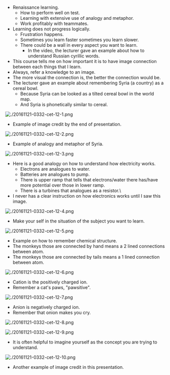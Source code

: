 * Renaissance learning.
    * How to perform well on test.
    * Learning with extensive use of analogy and metaphor.
    * Work profitably with teammates.
* Learning does not progress logically.
    * Frustration happens.
    * Sometimes you learn faster sometimes you learn slower.
    * There could be a wall in every aspect you want to learn.
        * In the video, the lecturer gave an example about how to understand Russian cyrillic words.
* This course tells me on how important it is to have image connection between each things that I learn.
* Always, refer a knowledge to an image.
* The more visual the connection is, the better the connection would be.
* The lecturer gave an example about remembering Syria (a country) as a cereal bowl.
    * Because Syria can be looked as a tilted cereal bowl in the world map.
    * And Syria is phonetically similar to cereal.

![./20161121-0332-cet-12-1.png](./20161121-0332-cet-12-1.png)

* Example of image credit by the end of presentation.

![./20161121-0332-cet-12-2.png](./20161121-0332-cet-12-2.png)

* Example of analogy and metaphor of Syria.

![./20161121-0332-cet-12-3.png](./20161121-0332-cet-12-3.png)

* Here is a good analogy on how to understand how electricity works.
    * Electrons are analogues to water.
    * Batteries are analogues to pump.
    * There is upper ramp that tells that electrons/water there has/have more potential over those in lower ramp.
    * There is a turbines that analogues as a resistor.\
* I never has a clear instruction on how electronics works until I saw this image.

![./20161121-0332-cet-12-4.png](./20161121-0332-cet-12-4.png)

* Make your self in the situation of the subject you want to learn.

![./20161121-0332-cet-12-5.png](./20161121-0332-cet-12-5.png)

* Example on how to remember chemical structure.
* The monkeys those are connected by hand means a 2 lined connections between atom.
* The monkeys those are connected by tails means a 1 lined connection between atom.

![./20161121-0332-cet-12-6.png](./20161121-0332-cet-12-6.png)

* Cation is the positively charged ion.
* Remember a cat's paws, "pawsitive".

![./20161121-0332-cet-12-7.png](./20161121-0332-cet-12-7.png)

* Anion is negatively charged ion.
* Remember that onion makes you cry.

![./20161121-0332-cet-12-8.png](./20161121-0332-cet-12-8.png)

![./20161121-0332-cet-12-9.png](./20161121-0332-cet-12-9.png)

* It is often helpful to imagine yourself as the concept you are trying to understand.

![./20161121-0332-cet-12-10.png](./20161121-0332-cet-12-10.png)

* Another example of image credit in this presentation.